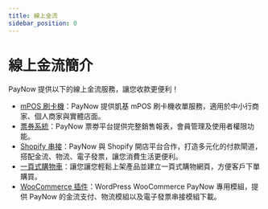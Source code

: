 ```yaml
---
title: 線上金流
sidebar_position: 0
---
```

# 線上金流簡介

PayNow 提供以下的線上金流服務，讓您收款更便利！
<!-- 快速付款連結 -->
- [mPOS 刷卡機](./mpos)：PayNow 提供凱基 mPOS 刷卡機收單服務，適用於中小行商家、個人商家與實體店面。
- [票券系統](./eticket)：PayNow 票劵平台提供完整銷售報表，會員管理及使用者權限功能。
- [Shopify 串接](./shopify)：PayNow 與 Shopify 開店平台合作，打造多元化的付款閘道，搭配金流、物流、電子發票，讓您消費生活更便利。
- [一頁式購物車](./landing-page)：讓您讓您輕鬆上架產品並建立一頁式購物網頁，方便客戶下單購買。
- [WooCommerce 插件](https://paynow.yangsheep.art/Documentation)：WordPress WooCommerce PayNow 專用模組，提供 PayNow 的金流支付、物流模組以及電子發票串接模組下載。

<!-- @TODO WooCommerce 文件需要整合到 VuePress，不過可以放後面一點，先用 PayNow 目前的即可 -->